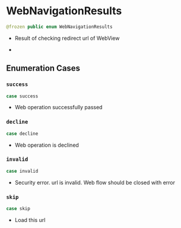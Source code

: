 # WebNavigationResults

``` swift
@frozen public enum WebNavigationResults
```

  - Result of checking redirect url of WebView

  - 
## Enumeration Cases

### `success`

``` swift
case success
```

  - Web operation successfully passed

### `decline`

``` swift
case decline
```

  - Web operation is declined

### `invalid`

``` swift
case invalid
```

  - Security error. url is invalid. Web flow should be closed with error

### `skip`

``` swift
case skip
```

  - Load this url
